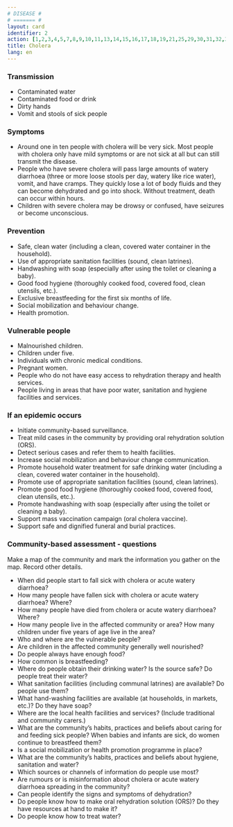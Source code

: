 ```yaml
---
# DISEASE #
# ======= #
layout: card
identifier: 2 
action: [1,2,3,4,5,7,8,9,10,11,13,14,15,16,17,18,19,21,25,29,30,31,32,33,34,39,43]
title: Cholera
lang: en
---
```


### Transmission

- Contaminated water
- Contaminated food or drink
- Dirty hands
- Vomit and stools of sick people

### Symptoms

- Around one in ten people with cholera will be very sick. Most people with cholera only have mild symptoms or are not sick at all but can still transmit the disease. 
- People who have severe cholera will pass large amounts of watery diarrhoea (three or more loose stools per day, watery like rice water), vomit, and have cramps. They quickly lose a lot of body fluids and they can become dehydrated and go into shock. Without treatment, death can occur within hours. 
- Children with severe cholera may be drowsy or confused, have seizures or become unconscious.

### Prevention

- Safe, clean water (including a clean, covered water container in the household). 
- Use of appropriate sanitation facilities (sound, clean latrines). 
- Handwashing with soap (especially after using the toilet or cleaning a baby).
- Good food hygiene (thoroughly cooked food, covered food, clean utensils, etc.). 
- Exclusive breastfeeding for the first six months of life.
- Social mobilization and behaviour change. 
- Health promotion. 

### Vulnerable people

- Malnourished children. 
- Children under five. 
- Individuals with chronic medical conditions. 
- Pregnant women. 
- People who do not have easy access to rehydration therapy and health services. 
- People living in areas that have poor water, sanitation and hygiene facilities and services. 

### If an epidemic occurs

- Initiate community-based surveillance. 
- Treat mild cases in the community by providing oral rehydration solution (ORS). 
- Detect serious cases and refer them to health facilities.
- Increase social mobilization and behaviour change communication.
- Promote household water treatment for safe drinking water (including a clean, covered water container in the household).
- Promote use of appropriate sanitation facilities (sound, clean latrines). 
- Promote good food hygiene (thoroughly cooked food, covered food, clean utensils, etc.). 
- Promote handwashing with soap (especially after using the toilet or cleaning a baby).
- Support mass vaccination campaign (oral cholera vaccine). 
- Support safe and dignified funeral and burial practices. 

### Community-based assessment - questions

Make a map of the community and mark the information you gather on the map. Record other details.
- When did people start to fall sick with cholera or acute watery diarrhoea? 
- How many people have fallen sick with cholera or acute watery diarrhoea? Where? 
- How many people have died from cholera or acute watery diarrhoea? Where? 
- How many people live in the affected community or area? How many children under five years of age live in the area? 
- Who and where are the vulnerable people? 
- Are children in the affected community generally well nourished? 
- Do people always have enough food? 
- How common is breastfeeding? 
- Where do people obtain their drinking water? Is the source safe? Do people treat their water? 
-	What sanitation facilities (including communal latrines) are available? Do people use them? 
-	What hand-washing facilities are available (at households, in markets, etc.)? Do they have soap?
- Where are the local health facilities and services? (Include traditional and community carers.) 
- What are the community’s habits, practices and beliefs about caring for and feeding sick people? When babies and infants are sick, do women continue to breastfeed them?
- Is a social mobilization or health promotion programme in place? 
- What are the community’s habits, practices and beliefs about hygiene, sanitation and water?
- Which sources or channels of information do people use most? 
- Are rumours or is misinformation about cholera or acute watery diarrhoea spreading in the community? 
-	Can people identify the signs and symptoms of dehydration?
-	Do people know how to make oral rehydration solution (ORS)? Do they have resources at hand to make it?
-	Do people know how to treat water?
